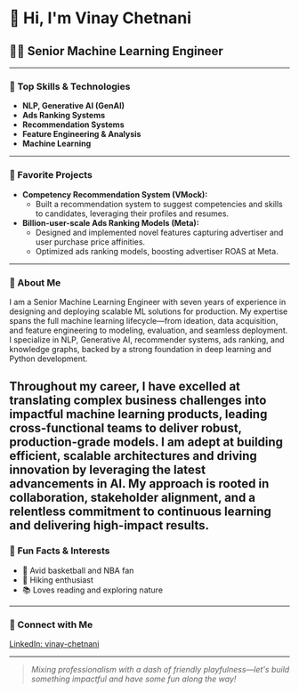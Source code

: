 # 👋 Hi, I'm Vinay Chetnani

## 👨‍💻 Senior Machine Learning Engineer

---

### 🚀 Top Skills & Technologies
- **NLP, Generative AI (GenAI)**
- **Ads Ranking Systems**
- **Recommendation Systems**
- **Feature Engineering & Analysis**
- **Machine Learning**

---

### 🌟 Favorite Projects
- **Competency Recommendation System (VMock):**
  - Built a recommendation system to suggest competencies and skills to candidates, leveraging their profiles and resumes.
- **Billion-user-scale Ads Ranking Models (Meta):**
  - Designed and implemented novel features capturing advertiser and user purchase price affinities.
  - Optimized ads ranking models, boosting advertiser ROAS at Meta.

---

### 📝 About Me

I am a Senior Machine Learning Engineer with seven years of experience in designing and deploying scalable ML solutions for production. My expertise spans the full machine learning lifecycle—from ideation, data acquisition, and feature engineering to modeling, evaluation, and seamless deployment. I specialize in NLP, Generative AI, recommender systems, ads ranking, and knowledge graphs, backed by a strong foundation in deep learning and Python development.

Throughout my career, I have excelled at translating complex business challenges into impactful machine learning products, leading cross-functional teams to deliver robust, production-grade models. I am adept at building efficient, scalable architectures and driving innovation by leveraging the latest advancements in AI. My approach is rooted in collaboration, stakeholder alignment, and a relentless commitment to continuous learning and delivering high-impact results.
---

### 🎉 Fun Facts & Interests

- 🏀 Avid basketball and NBA fan
- 🥾 Hiking enthusiast
- 📚 Loves reading and exploring nature

---

### 🔗 Connect with Me

[LinkedIn: vinay-chetnani](https://www.linkedin.com/in/vinay-chetnani/)

---

> _Mixing professionalism with a dash of friendly playfulness—let's build something impactful and have some fun along the way!_
